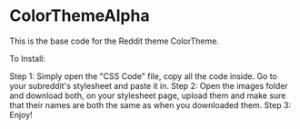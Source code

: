 # ColorThemeAlpha
This is the base code for the Reddit theme ColorTheme.

To Install:

Step 1: Simply open the "CSS Code" file, copy all the code inside. Go to your subreddit's stylesheet and paste it in. 
Step 2: Open the images folder and download both, on your stylesheet page, upload them and make sure that their names are both the same as when you downloaded them. 
Step 3: Enjoy!

